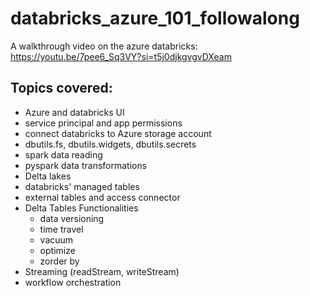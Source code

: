 # databricks_azure_101_followalong
A walkthrough video on the azure databricks: https://youtu.be/7pee6_Sq3VY?si=t5j0djkgvgvDXeam

## Topics covered:
- Azure and databricks UI
- service principal and app permissions
- connect databricks to Azure storage account
- dbutils.fs, dbutils.widgets, dbutils.secrets
- spark data reading
- pyspark data transformations
- Delta lakes
- databricks' managed tables
- external tables and access connector
- Delta Tables Functionalities
  - data versioning
  - time travel
  - vacuum
  - optimize
  - zorder by
- Streaming (readStream, writeStream)
- workflow orchestration
